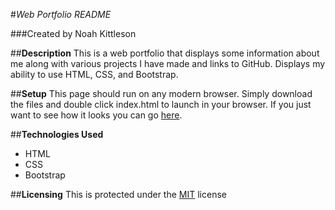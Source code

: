 #_Web Portfolio README_

###Created by Noah Kittleson

##**Description**
This is a web portfolio that displays some information about me along with various projects I have made and links to GitHub.  Displays my ability to use HTML, CSS, and Bootstrap.

##**Setup**
This page should run on any modern browser.  Simply download the files and double click index.html to launch in your browser.  If you just want to see how it looks you can go [here](noahkittleson.gh-pages.io/portfolio-page).

##**Technologies Used**
* HTML
* CSS
* Bootstrap

##**Licensing**
This is protected under the [MIT](https://en.wikipedia.org/wiki/MIT_License) license
